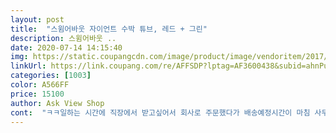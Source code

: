 ```yaml
---
layout: post 
title:  "스윔어바웃 자이언트 수박 튜브, 레드 + 그린" 
description: 스윔어바웃 ..
date: 2020-07-14 14:15:40 
img: https://static.coupangcdn.com/image/product/image/vendoritem/2017/11/24/3174560660/0c0c6fa5-62c8-42b2-8a3e-5d9dcac9f4e2.jpg 
linkUrl: https://link.coupang.com/re/AFFSDP?lptag=AF3600438&subid=ahnPublicAsk&pageKey=24854078&itemId=96704999&vendorItemId=3174560660&traceid=V0-113-7f7ebe6f899f85cf 
categories: [1003] 
color: A566FF 
price: 15100 
author: Ask View Shop 
cont:  "ㅋㅋ일하는 시간에 직장에서 받고싶어서 회사로 주문했다가 배송예정시간이 마침 사무실이 비는 시간이라 문앞에 메모 붙여놨더니 앞에 잘 놔두고 가주셔서 고마웠어용!! 내년 여름에 쓰려고 하는데 크기도 크고 포장상태도 좋네용^^ 저랑 언니랑 둘 다 물을 무서워해서 튜브+구명조끼 조합 아니면 물에서 못놀거든요ㅠ 간혹 계곡에 가면 튜브대여 하는곳이 없거나 문을 안열어서 당황스러웠던 적이 있어 장만했어요!! 이제 어딜가나 물놀이 신나게 할수있겠어요!!! 튜브도 이쁩니당ㅋㅋ<br/>낮에 주문하고 담날 새벽 2시쯤 배송 받았습니다.<br/><br/>다음주 또 놀러 가는데는 가지고 갈거라 차에 연결하는 펌프<br/>둘째 아이가 급 살이 찌는 바람에 작년에 쓰던<br/>들어 있네요.<br/>튜브 세개 구매 했는데  수박에만 들어 있었어요.<br/><br/>링이 좀 큰편이라 팔에 약간 근육통이 오긴했지만 ㅋㅋ 그만큼 몸뚱이 잘 띄워줘서, 누워서타고 동동떠다니기엔 딱좋았어여 두고두고 잘 쓸꺼같아요!<br/>마트 하나 없는 관계로 로켓와우 상품중 열심히 보고  골랐는데<br/>비록 사용을 못 했지만 불어본 결과 구멍도 안난거 같고.<br/><br/>살 예정 입니다.<br/><br/>색이 진짜 이쁩니다.<br/> 위 아래 두군데 바람을 넣게 되있는데<br/>생각보다 재질도 튼튼했고 이중으로 넣게되어있어서 안전면으로도 만족스러웠던거같아요.<br/> 손펌프로 열심히 펌핑해주면 나름 금방 빵빵해지더라구요  설명서 보고나서 바람넣으면 이쁘게 바람 넣어지네요.<br/>  바다에서는 모르겠지만 수영장에서만큼은 색감 굳, 덕분에 사진빨 굳<br/>시작 했는데 십분 불다 포기 했어요ㅋㅋ 작은 펌프로<br/>신랑 없이 큰아들 하고 놀러갈 준비 하다 받자마자 불기<br/>신랑이 아침에 보더니 보트냐고 물어 보더라고요ㅋㅋ<br/>안되겠더라고요... <br/><br/>일단은 애들이 너무 좋아 해요.<br/><br/>찢어지거나 구멍나면 땜질 할 테이프? 뭐 그런것도<br/>초3인데 고딩 덩치 라서ㅠㅠ 놀러가는데 필요는 하고 동네에 흔한<br/>캐릭터 튜브가 목 아래로 안내려 가더라구요.<br/><br/>특수 천이라 조심히 다루라고 써있어서 조심 조심 했구요.<br/><br/>해보고 큰아들이 입으로 불어 본다고 하다 쪼그라든 수박되서<br/>" 
---
```


